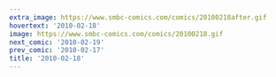 ```yaml
---
extra_image: https://www.smbc-comics.com/comics/20100218after.gif
hovertext: '2010-02-18'
image: https://www.smbc-comics.com/comics/20100218.gif
next_comic: '2010-02-19'
prev_comic: '2010-02-17'
title: '2010-02-18'
---
```


